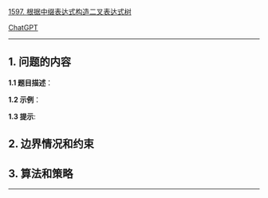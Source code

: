 [1597. 根据中缀表达式构造二叉表达式树](https://leetcode.cn/problems/build-binary-expression-tree-from-infix-expression)

[ChatGPT](chat.openai.com)

---

## 1. 问题的内容
**1.1 题目描述**：

**1.2 示例**：

**1.3 提示**:

## 2. 边界情况和约束


## 3. 算法和策略

---


